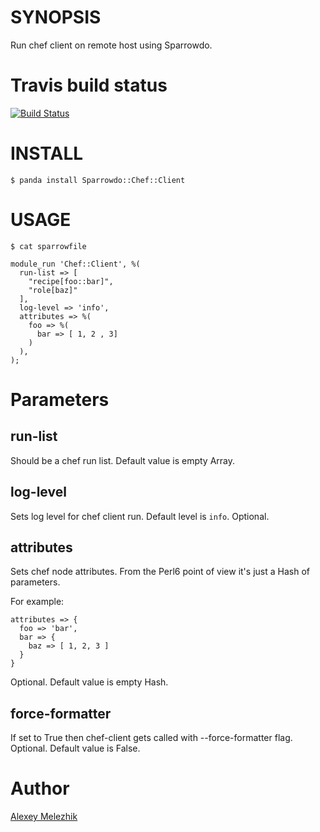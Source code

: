 # SYNOPSIS

Run chef client on remote host using Sparrowdo.

# Travis build status

[![Build Status](https://travis-ci.org/melezhik/sparrowdo-chef-client.svg)](https://travis-ci.org/melezhik/sparrowdo-chef-client)


# INSTALL

    $ panda install Sparrowdo::Chef::Client


# USAGE

    $ cat sparrowfile

    module_run 'Chef::Client', %(
      run-list => [
        "recipe[foo::bar]",
        "role[baz]"
      ],
      log-level => 'info',
      attributes => %(
        foo => %(
          bar => [ 1, 2 , 3]
        )
      ),
    );
    

# Parameters

## run-list

Should be a chef run list. Default value is empty Array.

## log-level

Sets log level for chef client run. Default level is `info`. Optional.
  
## attributes

Sets chef node attributes. From the Perl6 point of view it's just a Hash of parameters. 

For example:

    attributes => {
      foo => 'bar',
      bar => {
        baz => [ 1, 2, 3 ]
      }
    }


Optional. Default value is empty Hash.

## force-formatter

If set to True then chef-client gets called with --force-formatter flag. Optional.
Default value is False.


# Author

[Alexey Melezhik](melezhik@gmail.com)
